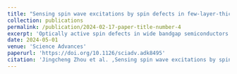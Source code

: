 ```yaml
---
title: "Sensing spin wave excitations by spin defects in few-layer-thick hexagonal boron nitride"
collection: publications
permalink: /publication/2024-02-17-paper-title-number-4
excerpt: 'Optically active spin defects in wide bandgap semiconductors serve as a local sensor of multiple degrees of freedom in a variety of “hard” and “soft” condensed matter systems. Taking advantage of the recent progress on quantum sensing using van der Waals (vdW) quantum materials, here we report direct measurements of spin waves excited in magnetic insulator Y3Fe5O12 (YIG) by boron vacancy $$V^-_B$$ spin defects contained in few-layer-thick hexagonal boron nitride nanoflakes. We show that the ferromagnetic resonance and parametric spin excitations can be effectively detected by $$V^-_B$$ spin defects under various experimental conditions through optically detected magnetic resonance measurements. The off-resonant dipole interaction between YIG magnons and $$V^-_B$$ spin defects is mediated by multi-magnon scattering processes, which may find relevant applications in a range of emerging quantum sensing, computing, and metrology technologies. Our results also highlight the opportunities offered by quantum spin defects in layered two-dimensional vdW materials for investigating local spin dynamic behaviors in magnetic solid-state matters.'
date: 2024-05-01
venue: 'Science Advances'
paperurl: 'https://doi.org/10.1126/sciadv.adk8495'
citation: 'Jingcheng Zhou et al. ,Sensing spin wave excitations by spin defects in few-layer-thick hexagonal boron nitride.Sci. Adv.10,eadk8495(2024).DOI:10.1126/sciadv.adk8495'
---
```


